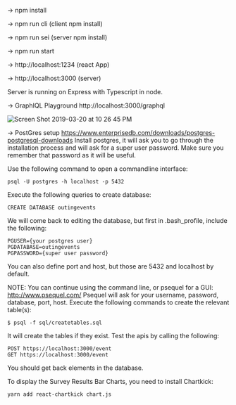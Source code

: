 -\> npm install

-\> npm run cli (client npm install)

-\> npm run sei (server npm install)

-\> npm run start

-\> http://localhost:1234 (react App)

-\> http://localhost:3000 (server)

Server is running on Express with Typescript in node.

-\> GraphIQL Playground http://localhost:3000/graphql

![Screen Shot 2019-03-20 at 10 26 45 PM](https://user-images.githubusercontent.com/5413258/54734798-79443400-4b5f-11e9-9a2c-ea25a4243485.png)

-> PostGres setup
https://www.enterprisedb.com/downloads/postgres-postgresql-downloads
Install postgres, it will ask you to go through the installation process and will ask for a super user password. Make sure you remember that password as it will be useful.

Use the following command to open a commandline interface:

```
psql -U postgres -h localhost -p 5432
```

Execute the following queries to create database:

```
CREATE DATABASE outingevents
```

We will come back to editing the database, but first in .bash_profile, include the following:

```
PGUSER={your postgres user}
PGDATABASE=outingevents
PGPASSWORD={super user password}
```

You can also define port and host, but those are 5432 and localhost by default.

NOTE: You can continue using the command line, or psequel for a GUI: http://www.psequel.com/
Psequel will ask for your username, password, database, port, host.
Execute the following commands to create the relevant table(s):

```
$ psql -f sql/createtables.sql
```

It will create the tables if they exist.
Test the apis by calling the following:

```
POST https://localhost:3000/event
GET https://localhost:3000/event
```

You should get back elements in the database.

To display the Survey Results Bar Charts, you need to install Chartkick:

```
yarn add react-chartkick chart.js
```
